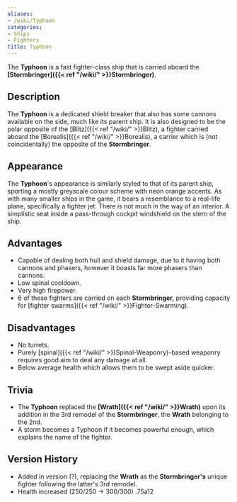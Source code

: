 ```yaml
---
aliases:
- /wiki/Typhoon
categories:
- Ships
- Fighters
title: Typhoon
---
```


The **Typhoon** is a fast fighter-class ship that is carried aboard the **[Stormbringer]({{< ref "/wiki/" >}}Stormbringer)**. 

## Description

The **Typhoon** is a dedicated shield breaker that also has some cannons available on the side, much like its parent ship. It is also designed to be the polar opposite of the [Blitz]({{< ref "/wiki/" >}}Blitz), a fighter carried aboard the [Borealis]({{< ref "/wiki/" >}}Borealis), a carrier which is (not coincidentally) the opposite of the **Stormbringer**.

## Appearance

The **Typhoon**'s appearance is similarly styled to that of its parent ship, sporting a mostly greyscale colour scheme with neon orange accents. As with many smaller ships in the game, it bears a resemblance to a real-life plane, specifically a fighter jet. There is not much in the way of an interior. A simplistic seat inside a pass-through cockpit windshield on the stern of the ship.

## Advantages

- Capable of dealing both hull and shield damage, due to it having both cannons and phasers, however it boasts far more phasers than cannons.
- Low spinal cooldown.
- Very high firepower.
- 6 of these fighters are carried on each **Stormbringer,** providing capacity for [fighter swarms]({{< ref "/wiki/" >}}Fighter-Swarming).

## Disadvantages

- No turrets.
- Purely [spinal]({{< ref "/wiki/" >}}Spinal-Weaponry)-based weaponry requires good aim to deal any damage at all.
- Below average health which allows them to be swept aside quicker.

## Trivia

- The **Typhoon** replaced the **[Wrath]({{< ref "/wiki/" >}}Wrath)** upon its addition in the 3rd remodel of the **Stormbringer**, the **Wrath** belonging to the 2nd.
- A storm becomes a Typhoon if it becomes powerful enough, which explains the name of the fighter.

## Version History 

- Added in version (?), replacing the **Wrath** as the **Stormbringer's** unique fighter following the latter's 3rd remodel.
- Health increased (250/250 -> 300/300) .75a12